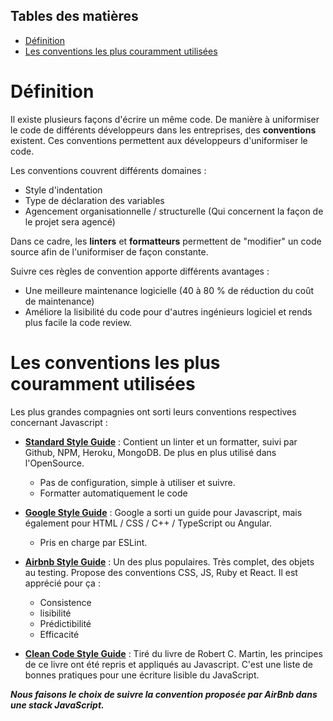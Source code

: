 ## Tables des matières

- [Définition](#définition)
- [Les conventions les plus couramment utilisées](#les-conventions-les-plus-couramment-utilisées)

# Définition 

Il existe plusieurs façons d'écrire un même code. De manière à uniformiser le code de différents développeurs dans les entreprises, des **conventions** existent. Ces conventions permettent aux développeurs d'uniformiser le code.

Les conventions couvrent différents domaines :

- Style d'indentation
- Type de déclaration des variables
- Agencement organisationnelle / structurelle (Qui concernent la façon de le projet sera agencé) 

Dans ce cadre, les **linters** et **formatteurs** permettent de "modifier" un code source afin de l'uniformiser de façon constante.

Suivre ces règles de convention apporte différents avantages : 

- Une meilleure maintenance logicielle (40 à 80 % de réduction du coût de maintenance)
- Améliore la lisibilité du code pour d'autres ingénieurs logiciel et rends plus facile la code review. 

# Les conventions les plus couramment utilisées 

Les plus grandes compagnies ont sorti leurs conventions respectives concernant Javascript :

- [**Standard Style Guide**](https://github.com/standard/standard) : Contient un linter et un formatter, suivi par Github, NPM, Heroku, MongoDB. De plus en plus utilisé dans l'OpenSource.
  - Pas de configuration, simple à utiliser et suivre.
  - Formatter automatiquement le code

- [**Google Style Guide**](https://google.github.io/styleguide/) : Google a sorti un guide pour Javascript, mais également pour HTML / CSS / C++ / TypeScript ou Angular. 
  - Pris en charge par ESLint. 

- [**Airbnb Style Guide**](https://github.com/airbnb/javascript) : Un des plus populaires. Très complet, des objets au testing. Propose des conventions CSS, JS, Ruby et React. Il est apprécié pour ça :
  - Consistence
  - lisibilité
  - Prédictibilité
  - Efficacité

- [**Clean Code Style Guide**](https://github.com/ryanmcdermott/clean-code-javascript) : Tiré du livre de Robert C. Martin, les principes de ce livre ont été repris et appliqués au Javascript. C'est une liste de bonnes pratiques pour une écriture lisible du JavaScript.

**_Nous faisons le choix de suivre la convention proposée par AirBnb dans une stack JavaScript._**